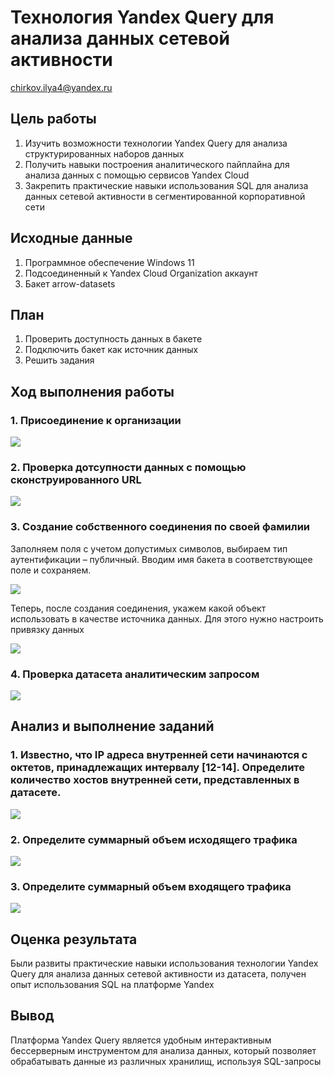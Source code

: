 # Технология Yandex Query для анализа данных сетевой активности
chirkov.ilya4@yandex.ru

## Цель работы

1.  Изучить возможности технологии Yandex Query для анализа
    структурированных наборов данных
2.  Получить навыки построения аналитического пайплайна для анализа
    данных с помощью сервисов Yandex Cloud
3.  Закрепить практические навыки использования SQL для анализа данных
    сетевой активности в сегментированной корпоративной сети

## Исходные данные

1.  Программное обеспечение Windows 11
2.  Подсоединенный к Yandex Cloud Organization аккаунт
3.  Бакет arrow-datasets

## План

1.  Проверить доступность данных в бакете
2.  Подключить бакет как источник данных
3.  Решить задания

## Ход выполнения работы

### 1. Присоединение к организации

![](img/1.png)

### 2. Проверка дотсупности данных с помощью сконструированного URL

![](img/2.png)

### 3. Cоздание собственного соединения по своей фамилии

Заполняем поля с учетом допустимых символов, выбираем тип аутентификации
– публичный. Вводим имя бакета в соответствующее поле и сохраняем.

![](img/3.png)

Теперь, после создания соединения, укажем какой объект использовать в
качестве источника данных. Для этого нужно настроить привязку данных

![](img/4.png)

### 4. Проверка датасета аналитическим запросом

![](img/5.png)

## Анализ и выполнение заданий

### 1. Известно, что IP адреса внутренней сети начинаются с октетов, принадлежащих интервалу \[12-14\]. Определите количество хостов внутренней сети, представленных в датасете.

![](img/6.png)

### 2. Определите суммарный объем исходящего трафика

![](img/7.png)

### 3. Определите суммарный объем входящего трафика

![](img/8.png)

## Оценка результата

Были развиты практические навыки использования технологии Yandex Query
для анализа данных сетевой активности из датасета, получен опыт
использования SQL на платформе Yandex

## Вывод

Платформа Yandex Query является удобным интерактивным бессерверным
инструментом для анализа данных, который позволяет обрабатывать данные
из различных хранилищ, используя SQL-запросы
